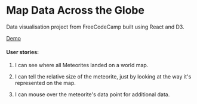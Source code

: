# Map Data Across the Globe

Data visualisation project from FreeCodeCamp built using React and D3.

[Demo](https://d3-map-drhectapus.herokuapp.com/)

#### User stories:

1. I can see where all Meteorites landed on a world map.

2. I can tell the relative size of the meteorite, just by looking at the way it's represented on the map.

3. I can mouse over the meteorite's data point for additional data.
